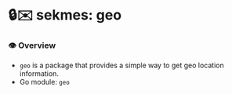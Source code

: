 # 🔒✉️ sekmes: geo

### 👁️ Overview
- `geo` is a package that provides a simple way to get geo location information.
- Go module: `geo`